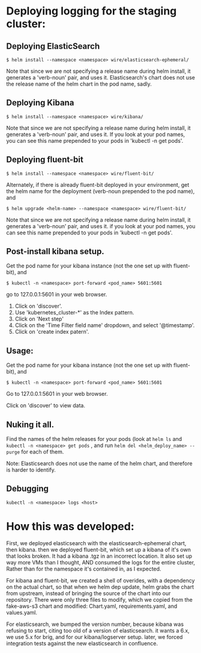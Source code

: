 # Deploying logging for the staging cluster:

## Deploying ElasticSearch
```
$ helm install --namespace <namespace> wire/elasticsearch-ephemeral/
```

Note that since we are not specifying a release name during helm install, it generates a 'verb-noun' pair, and uses it.
Elasticsearch's chart does not use the release name of the helm chart in the pod name, sadly.


## Deploying Kibana
```
$ helm install --namespace <namespace> wire/kibana/
```

Note that since we are not specifying a release name during helm install, it generates a 'verb-noun' pair, and uses it. If you look at your pod names, you can see this name prepended to your pods in 'kubectl -n <namespace> get pods'.

## Deploying fluent-bit
```
$ helm install --namespace <namespace> wire/fluent-bit/
```

Alternately, if there is already fluent-bit deployed in your environment, get the helm name for the deployment (verb-noun prepended to the pod name), and
```
$ helm upgrade <helm-name> --namespace <namespace> wire/fluent-bit/
```

Note that since we are not specifying a release name during helm install, it generates a 'verb-noun' pair, and uses it. if you look at your pod names, you can see this name prepended to your pods in 'kubectl -n <namespace> get pods'.

## Post-install kibana setup.

Get the pod name for your kibana instance (not the one set up with fluent-bit), and
```
$ kubectl -n <namespace> port-forward <pod_name> 5601:5601
```

go to 127.0.0.1:5601 in your web browser.

1. Click on 'discover'.
2. Use 'kubernetes_cluster-*' as the Index pattern.
3. Click on 'Next step'
4. Click on the 'Time Filter field name' dropdown, and select '@timestamp'.
5. Click on 'create index patern'.

## Usage:

Get the pod name for your kibana instance (not the one set up with fluent-bit), and
```
$ kubectl -n <namespace> port-forward <pod_name> 5601:5601
```

Go to 127.0.0.1:5601 in your web browser.

Click on 'discover' to view data.

## Nuking it all.

Find the names of the helm releases for your pods (look at `helm ls` and `kubectl -n <namespace> get pods` , and run `helm del <helm_deploy_name> --purge` for each of them.

Note: Elasticsearch does not use the name of the helm chart, and therefore is harder to identify.

## Debugging
```
kubectl -n <namespace> logs <host>
```

# How this was developed:
First, we deployed elasticsearch with the elasticsearch-ephemeral chart, then kibana. then we deployed fluent-bit, which set up a kibana of it's own that looks broken. It had a kibana .tgz in an incorrect location. It also set up way more VMs than I thought, AND consumed the logs for the entire cluster, Rather than for the namespace it's contained in, as I expected. 

For kibana and fluent-bit, we created a shell of overides, with a dependency on the actual chart, so that when we helm dep update, helm grabs the chart from upstream, instead of bringing the source of the chart into our repository.
There were only three files to modify, which we copied from the fake-aws-s3 chart and modified: Chart.yaml, requirements.yaml, and values.yaml.

For elasticsearch, we bumped the version number, because kibana was refusing to start, citing too old of a version of elasticsearch. it wants a 6.x, we use 5.x for brig, and for our kibana/logserver setup. later, we forced integration tests against the new elasticsearch in confluence.

